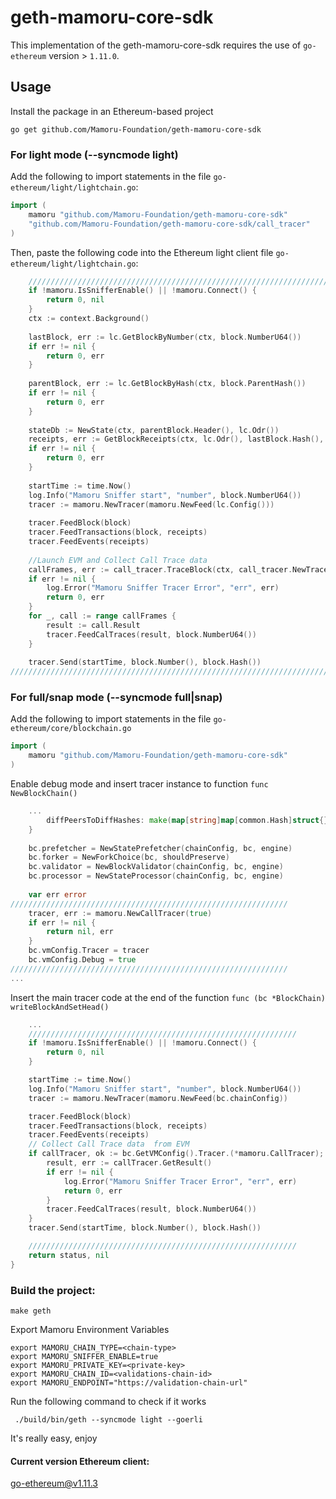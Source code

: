 # geth-mamoru-core-sdk

This implementation of the geth-mamoru-core-sdk requires the use of `go-ethereum` version > `1.11.0`. 

## Usage
Install the package in an Ethereum-based project

```shell
go get github.com/Mamoru-Foundation/geth-mamoru-core-sdk
```

### For light mode (--syncmode light)

Add the following to import statements in the file `go-ethereum/light/lightchain.go`:

```go
import (
    mamoru "github.com/Mamoru-Foundation/geth-mamoru-core-sdk"
    "github.com/Mamoru-Foundation/geth-mamoru-core-sdk/call_tracer"
)
```
    
Then, paste the following code into the Ethereum light client file `go-ethereum/light/lightchain.go`:

```go
	////////////////////////////////////////////////////////////////////////////
    if !mamoru.IsSnifferEnable() || !mamoru.Connect() {
		return 0, nil
    }
    ctx := context.Background()
    
    lastBlock, err := lc.GetBlockByNumber(ctx, block.NumberU64())
    if err != nil {
        return 0, err
    }
    
    parentBlock, err := lc.GetBlockByHash(ctx, block.ParentHash())
    if err != nil {
        return 0, err
    }
    
    stateDb := NewState(ctx, parentBlock.Header(), lc.Odr())
    receipts, err := GetBlockReceipts(ctx, lc.Odr(), lastBlock.Hash(), lastBlock.Number().Uint64())
    if err != nil {
        return 0, err
    }
    
    startTime := time.Now()
    log.Info("Mamoru Sniffer start", "number", block.NumberU64())
    tracer := mamoru.NewTracer(mamoru.NewFeed(lc.Config()))
    
    tracer.FeedBlock(block)
    tracer.FeedTransactions(block, receipts)
    tracer.FeedEvents(receipts)
    
    //Launch EVM and Collect Call Trace data
    callFrames, err := call_tracer.TraceBlock(ctx, call_tracer.NewTracerConfig(stateDb.Copy(), lc.Config(), lc), lastBlock)
    if err != nil {
        log.Error("Mamoru Sniffer Tracer Error", "err", err)
        return 0, err
    }
    for _, call := range callFrames {
        result := call.Result
        tracer.FeedCalTraces(result, block.NumberU64())
    }
    
    tracer.Send(startTime, block.Number(), block.Hash())
////////////////////////////////////////////////////////////////////////////
```

### For full/snap mode  (--syncmode full|snap)

Add the following to import statements in the file `go-ethereum/core/blockchain.go`

```go
import (
    mamoru "github.com/Mamoru-Foundation/geth-mamoru-core-sdk"
)
```

Enable debug mode and insert tracer instance to function `func NewBlockChain()`

```go
    ...
        diffPeersToDiffHashes: make(map[string]map[common.Hash]struct{}),
    }
    
    bc.prefetcher = NewStatePrefetcher(chainConfig, bc, engine)
    bc.forker = NewForkChoice(bc, shouldPreserve)
    bc.validator = NewBlockValidator(chainConfig, bc, engine)
    bc.processor = NewStateProcessor(chainConfig, bc, engine)
    
    var err error
//////////////////////////////////////////////////////////////
    tracer, err := mamoru.NewCallTracer(true)
    if err != nil {
        return nil, err
    }
    bc.vmConfig.Tracer = tracer
    bc.vmConfig.Debug = true
//////////////////////////////////////////////////////////////
...
```

Insert the main tracer code at the end of the function `func (bc *BlockChain) writeBlockAndSetHead()`

```go
    ...
	////////////////////////////////////////////////////////////
	if !mamoru.IsSnifferEnable() || !mamoru.Connect() {
		return 0, nil
	}

	startTime := time.Now()
	log.Info("Mamoru Sniffer start", "number", block.NumberU64())
	tracer := mamoru.NewTracer(mamoru.NewFeed(bc.chainConfig))

	tracer.FeedBlock(block)
	tracer.FeedTransactions(block, receipts)
	tracer.FeedEvents(receipts)
	// Collect Call Trace data  from EVM
	if callTracer, ok := bc.GetVMConfig().Tracer.(*mamoru.CallTracer); ok {
		result, err := callTracer.GetResult()
		if err != nil {
			log.Error("Mamoru Sniffer Tracer Error", "err", err)
			return 0, err
		}
		tracer.FeedCalTraces(result, block.NumberU64())
	}
	tracer.Send(startTime, block.Number(), block.Hash())

	////////////////////////////////////////////////////////////
	return status, nil
}
```

### Build the project:

```shell
make geth
```

Export Mamoru Environment Variables

```shell
export MAMORU_CHAIN_TYPE=<chain-type>
export MAMORU_SNIFFER_ENABLE=true
export MAMORU_PRIVATE_KEY=<private-key>
export MAMORU_CHAIN_ID=<validations-chain-id>
export MAMORU_ENDPOINT="https://validation-chain-url"
```


Run the following command to check if it works

```shell
 ./build/bin/geth --syncmode light --goerli
```

It's really easy, enjoy

#### Current version Ethereum client:

go-ethereum@v1.11.3